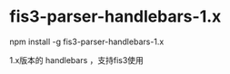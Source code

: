 # fis3-parser-handlebars-1.x
npm install -g fis3-parser-handlebars-1.x

1.x版本的 handlebars ，支持fis3使用


